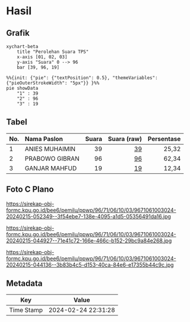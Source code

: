 # Hasil

## Grafik

```mermaid
xychart-beta
    title "Perolehan Suara TPS"
    x-axis [01, 02, 03]
    y-axis "Suara" 0 --> 96
    bar [39, 96, 19]
```

```mermaid
%%{init: {"pie": {"textPosition": 0.5}, "themeVariables": {"pieOuterStrokeWidth": "5px"}} }%%
pie showData
    "1" : 39
    "2" : 96
    "3" : 19
```

## Tabel

| No. | Nama Paslon    | Suara | Suara (raw) | Persentase |
|:--- |:-------------- | -----:| -----------:| ----------:|
| 1   | ANIES MUHAIMIN | 39    | [39][p-1]   | 25,32      |
| 2   | PRABOWO GIBRAN | 96    | [96][p-2]   | 62,34      |
| 3   | GANJAR MAHFUD  | 19    | [19][p-3]   | 12,34      |


[p-1]: https://github.com/gigit-pemilu/pemilu-2024-96-papua-barat-daya/blob/main/pilpres/hitung-suara/sub/96-papua-barat-daya/sub/71-kota-sorong/sub/06-sorong-manoi/sub/1003-malabutor/sub/024-tps/sub/paslon-1.txt
[p-2]: https://github.com/gigit-pemilu/pemilu-2024-96-papua-barat-daya/blob/main/pilpres/hitung-suara/sub/96-papua-barat-daya/sub/71-kota-sorong/sub/06-sorong-manoi/sub/1003-malabutor/sub/024-tps/sub/paslon-2.txt
[p-3]: https://github.com/gigit-pemilu/pemilu-2024-96-papua-barat-daya/blob/main/pilpres/hitung-suara/sub/96-papua-barat-daya/sub/71-kota-sorong/sub/06-sorong-manoi/sub/1003-malabutor/sub/024-tps/sub/paslon-3.txt

## Foto C Plano

https://sirekap-obj-formc.kpu.go.id/bee6/pemilu/ppwp/96/71/06/10/03/9671061003024-20240215-052349--3f54ebe7-138e-4095-a1d5-05356491da16.jpg

https://sirekap-obj-formc.kpu.go.id/bee6/pemilu/ppwp/96/71/06/10/03/9671061003024-20240215-044927--71e41c72-166e-466c-b152-29bc9a84e268.jpg

https://sirekap-obj-formc.kpu.go.id/bee6/pemilu/ppwp/96/71/06/10/03/9671061003024-20240215-044136--3b83b4c5-d153-40ca-84e6-e17355b44c9c.jpg


## Metadata

| Key        | Value               |
| ---------- | ------------------- |
| Time Stamp | 2024-02-24 22:31:28 |



